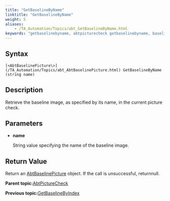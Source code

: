 ```yaml
--- 
title: "GetBaselineByName"
linktitle: "GetBaselineByName"
weight: 5
aliases: 
    - /TA_Automation/Topics/abt_GetBaselineByName.html
keywords: "getbaselinebyname, abtpicturecheck getbaselinebyname, baseline image with specified name in current picture check, obtain baseline image with specified name"
---
```


## Syntax

`[<AbtBaselinePicture\>](/TA_Automation/Topics/abt_AbtBaselinePicture.html) GetBaselineByName (string name)`

## Description

Retrieve the baseline image, as specified by its name, in the current picture check.

## Parameters

-   **name**

    String value specifying the name of the baseline image.


## Return Value

Return an [AbtBaselinePicture](/TA_Automation/Topics/abt_AbtBaselinePicture.html) object. If the call is unsuccessful, returnnull.

**Parent topic:**[AbtPictureCheck](/TA_Automation/Topics/abt_AbtPictureCheck.html)

**Previous topic:**[GetBaselineByIndex](/TA_Automation/Topics/abt_GetBaselineByIndex.html)

